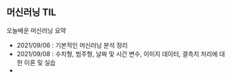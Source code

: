 ## 머신러닝 TIL
오늘배운 머신러닝 요약
 - 2021/09/06 : 기본적인 머신러닝 분석 정리
 - 2021/09/08 : 수치형, 범주형, 날짜 및 시간 변수, 이미지 데이터, 결측치 처리에 대한 이론 및 실습
 - 
